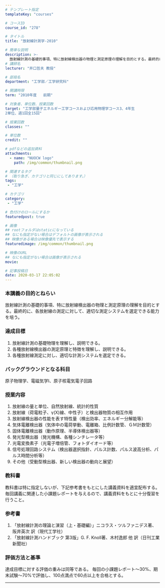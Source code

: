 ```yaml
---
# テンプレート指定
templateKey: "courses"

# コースID
course_id: "278"

# タイトル
title: "放射線計測学-2010"

# 簡単な説明
description: >-
  放射線計測の基礎的事項、特に放射線検出器の物理と測定原理の理解を目的とする。最終的に、各放射線の測定に対して、適切な測定システムを選定できる能力を培う。 ...
# 講師名
lecturer: "井口哲夫 教授"

# 部局名
department: "工学部／工学研究科"

# 開講時限
term: "2010年度	前期"

# 対象者、単位数、授業回数
target: "工学部量子エネルギー工学コースおよび応用物理学コース3、4年生
2単位、週1回全15回"

# 授業回数
classes: ""

# 単位数
credit: ""

# pdfなどの追加資料
attachments:
  - name: "NUOCW logo" 
    path: /img/common/thumbnail.png

# 関連するタグ
# （取り急ぎ、カテゴリと同じにしてあります。）
tags:
 - "工学"

# カテゴリ
category:
 - "工学"

# 色付けのロールにするか
featuredpost: true

# 画像
## rootフォルダはstaticになっている
## なにも指定がない場合はデフォルトの画像が表示される
## 映像がある場合は映像優先で表示する
featuredimage: /img/common/thumbnail.png

# 映像のURL
## なにも指定がない場合は画像が表示される
movie: 

# 記事投稿日
date: 2020-03-17 22:05:02
---
```


### 本講義の目的とねらい

放射線計測の基礎的事項、特に放射線検出器の物理と測定原理の理解を目的とする。最終的に、各放射線の測定に対して、適切な測定システムを選定できる能力を培う。








### 達成目標

1. 放射線計測の基礎物理を理解し、説明できる。
2. 各種放射線検出器の測定原理と特徴を理解し、説明できる。
3. 各種放射線測定に対し、適切な計測システムを選定できる。

### バックグラウンドとなる科目

原子物理学、電磁気学I、原子核電気電子回路

### 授業内容

1. 放射線の量と単位、自然放射線、統計的性質
2. 放射線（荷電粒子、&gamma;(X)線、中性子）と検出器物質の相互作用
3. 放射線検出器の性能を表す特性量（検出効率、エネルギー分解能等）
4. 気体電離検出器（気体中の電荷挙動、電離箱、比例計数管、ＧＭ計数管）
5. 固体電離検出器（動作原理、半導体検出器等）
6. 発光型検出器（発光機構、各種シンチレータ等）
7. 光電変換素子（光電子増倍管、フォトダイオード等）
8. 信号処理回路システム（検出器選択指針、パルス計数、パルス波高分析、パルス時間分析等）
9. その他（受動型検出器、新しい検出器の動向と展望）

### 教科書

教科書は特に指定しないが、下記参考書をもとにした講義資料を適宜配布する。 毎回講義に関連した小課題レポートを与えるので、講義資料をもとに十分復習を行うこと。

### 参考書

1. 「放射線計測の理論と演習（上・基礎編）」ニコラス・ツルファニデス著、阪井英次 訳（現代工学社）
2. 「放射線計測ハンドブック 第3版」G. F. Knoll著、木村逸郎 他 訳（日刊工業新聞社）











### 評価方法と基準

達成目標に対する評価の重みは同等である。 毎回の小課題レポート〜30%、期末試験〜70%で評価し、100点満点で60点以上を合格とする。



-----